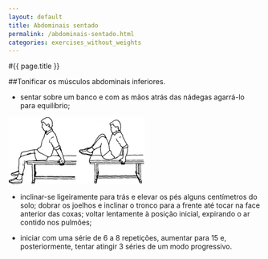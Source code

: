 ```yaml
---
layout: default
title: Abdominais sentado
permalink: /abdominais-sentado.html
categories: exercises_without_weights
---
```


#{{ page.title }}

##Tonificar os músculos abdominais inferiores.

* sentar sobre um banco e com as mãos atrás das nádegas agarrá-lo para equilíbrio;

![Abdominais sentado](assets/flexoes-de-bracos-sob-uma-barra_clip_image002.gif)

* inclinar-se ligeiramente para trás e elevar os pés alguns centíme­tros do solo; dobrar os joelhos e inclinar o tronco para a frente até tocar na face anterior das coxas; voltar lentamente à posição inicial, expiran­do o ar contido nos pulmões;

* iniciar com uma série de 6 a 8 repetições, aumentar para 15 e, posteriormente, tentar atingir 3 séries de um modo progressivo.
